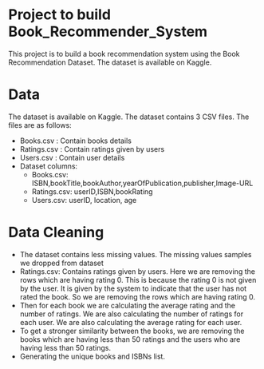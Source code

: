 # Project to build Book_Recommender_System
This project is to build a book recommendation system using the Book Recommendation Dataset. The dataset is available on Kaggle.

# Data

The dataset is available on Kaggle. The dataset contains 3 CSV files. The files are as follows: 

* Books.csv : Contain books details
* Ratings.csv : Contain ratings given by users
* Users.csv : Contain user details
* Dataset columns:
  * Books.csv: ISBN,bookTitle,bookAuthor,yearOfPublication,publisher,Image-URL
  * Ratings.csv: userID,ISBN,bookRating
  * Users.csv: userID, location, age


# Data Cleaning

* The dataset contains less missing values. The missing values samples we dropped from dataset
* Ratings.csv: Contains ratings given by users. Here we are removing the rows which are having rating 0. This is because the rating 0 is not given by the       user. It is given by the system to indicate that the user has not rated the book. So we are removing the rows which are having rating 0.
* Then for each book we are calculating the average rating and the number of ratings. We are also calculating the number of ratings for each user. We are       also calculating the average rating for each user.
* To get a stronger similarity between the books, we are removing the books which are having less than 50 ratings and the users who are having less than 50     ratings.
* Generating the unique books and ISBNs list.

